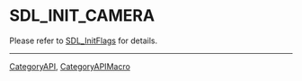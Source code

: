# SDL_INIT_CAMERA

Please refer to [SDL_InitFlags](SDL_InitFlags) for details.

----
[CategoryAPI](CategoryAPI), [CategoryAPIMacro](CategoryAPIMacro)


